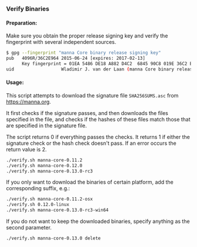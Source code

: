 ### Verify Binaries

#### Preparation:

Make sure you obtain the proper release signing key and verify the fingerprint with several independent sources.

```sh
$ gpg --fingerprint "manna Core binary release signing key"
pub   4096R/36C2E964 2015-06-24 [expires: 2017-02-13]
      Key fingerprint = 01EA 5486 DE18 A882 D4C2  6845 90C8 019E 36C2 E964
uid                  Wladimir J. van der Laan (manna Core binary release signing key) <laanwj@gmail.com>
```

#### Usage:

This script attempts to download the signature file `SHA256SUMS.asc` from https://manna.org.

It first checks if the signature passes, and then downloads the files specified in the file, and checks if the hashes of these files match those that are specified in the signature file.

The script returns 0 if everything passes the checks. It returns 1 if either the signature check or the hash check doesn't pass. If an error occurs the return value is 2.


```sh
./verify.sh manna-core-0.11.2
./verify.sh manna-core-0.12.0
./verify.sh manna-core-0.13.0-rc3
```

If you only want to download the binaries of certain platform, add the corresponding suffix, e.g.:

```sh
./verify.sh manna-core-0.11.2-osx
./verify.sh 0.12.0-linux
./verify.sh manna-core-0.13.0-rc3-win64
```

If you do not want to keep the downloaded binaries, specify anything as the second parameter.

```sh
./verify.sh manna-core-0.13.0 delete
```
